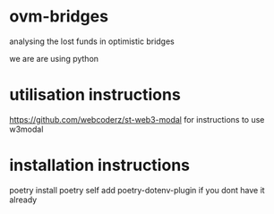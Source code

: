 # ovm-bridges

analysing the lost funds in optimistic bridges

we are are using python

# utilisation instructions

https://github.com/webcoderz/st-web3-modal for instructions to use w3modal

# installation instructions
poetry install
poetry self add poetry-dotenv-plugin if you dont have it already